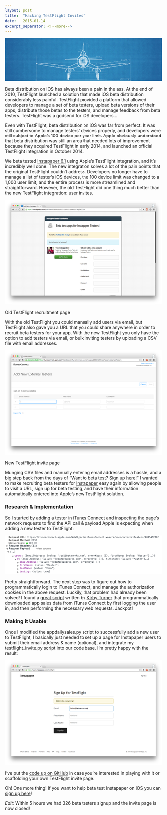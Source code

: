 ```yaml
---
layout: post
title:  "Hacking TestFlight Invites"
date:   2015-01-14
excerpt_separator: <!--more-->
---
```


![](/img/posts/1*YUI77blROymvCU5Mz6aBBw.png)

Beta distribution on iOS has always been a pain in the ass. At the end of 2010, TestFlight launched a solution that made iOS beta distribution considerably less painful. TestFlight provided a platform that allowed developers to manage a set of beta testers, upload beta versions of their apps, distribute those betas to the testers, and manage feedback from beta testers. TestFlight was a godsend for iOS developers...

<!--more-->

Even with TestFlight, beta distribution on iOS was far from perfect. It was still cumbersome to manage testers’ devices properly, and developers were still subject to Apple’s 100 device per year limit. Apple obviously understood that beta distribution was still an area that needed lots of improvement because they acquired TestFlight in early 2014, and launched an official TestFlight integration in October 2014.

We beta tested [Instapaper 6.1](https://itunes.apple.com/us/app/instapaper/id288545208?mt=8) using Apple’s TestFlight integration, and it’s incredibly well done. The new integration solves a lot of the pain points that the original TestFlight couldn’t address. Developers no longer have to manage a list of tester’s iOS devices, the 100 device limit was changed to a 1,000 user limit, and the entire process is more streamlined and straightforward. However, the old TestFlight did one thing much better than the new TestFlight integration: user invites.

![](/img/posts/1*-Ya9nGBr3u88GkXY1BFq1A.png)

<figcaption class="imageCaption">Old TestFlight recruitment page</figcaption>

With the old TestFlight you could manually add users via email, but TestFlight also gave you a URL that you could share anywhere in order to recruit beta testers for your app. With the new TestFlight you only have the option to add testers via email, or bulk inviting testers by uploading a CSV file with email addresses.

![](/img/posts/1*sQweFCSCxSn_9B3VkKJtnA.png)

<figcaption class="imageCaption">New TestFlight invite page</figcaption>

Munging CSV files and manually entering email addresses is a hassle, and a big step back from the days of “Want to beta test? Sign up [here](https://testflightapp.com/join/4e94d263e2fcc0a131cd4cc715a402b1-MjE5ODU4/)!” I wanted to make recruiting beta testers for [Instapaper](https://www.instapaper.com) easy again by allowing people to visit a URL, sign up for beta testing, and have their information automatically entered into Apple’s new TestFlight solution.

### Research & Implementation

So I started by adding a tester in iTunes Connect and inspecting the page’s network requests to find the API call & payload Apple is expecting when adding a new tester to TestFlight:

![](/img/posts/1*3Y9GiwA184_V_EixxTF_EA.png)

Pretty straightforward. The next step was to figure out how to programmatically login to iTunes Connect, and manage the authorization cookies in the above request. Luckily, that problem had already been solved! I found a [great script](https://github.com/kirbyt/appdailysales/blob/master/appdailysales.py) written by [Kirby Turner](https://twitter.com/kirbyt) that programmatically downloaded app sales data from iTunes Connect by first logging the user in, and then performing the necessary web requests. Jackpot!

### Making it Usable

Once I modified the appdailysales.py script to successfully add a new user to TestFlight, I basically just needed to set up a page for Instapaper users to submit their email address & name (optional), and integrate my testflight_invite.py script into our code base. I’m pretty happy with the result:

![](/img/posts/1*yJZH-GZ3T3d34jYI68sHJg.png)

I’ve put the [code up on GitHub](https://github.com/Donohue/testflight_invite) in case you’re interested in playing with it or scaffolding your own TestFlight invite page.

Oh! One more thing! If you want to help beta test Instapaper on iOS you can [sign up here](https://www.instapaper.com/testflight)!

_Edit:_ Within 5 hours we had 326 beta testers signup and the invite page is now closed!
